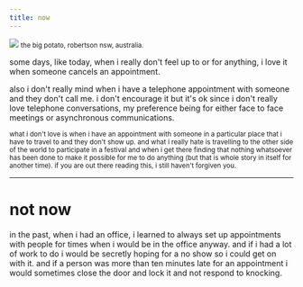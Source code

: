```yaml
---
title: now
---
```


![](http://johannesk.com.s3.amazonaws.com/2020/img/the-big-potato.jpg)
<small>the big potato, robertson nsw, australia.</small>

some days, like today, when i really don't feel up to or for anything, i love it when someone cancels an appointment. 

also i don't really mind when i have a telephone appointment with someone and they don't call me. i don't encourage it but it's ok since i don't really love  telephone conversations, my preference being for either face to face meetings or asynchronous communications.

<small>what i don't love is when i have an appointment with someone in a particular place that i have to travel to and they don't show up. and what i really hate is travelling to the other side of the world to participate in a festival and when i get there finding that nothing whatsoever has been done to make it possible for me to do anything (but that is whole story in itself for another time). if you are out there reading this, i still haven't forgiven you.</small>

----------------------

# not now

in the past, when i had an office, i learned to always set up appointments with people for times when i would be in the office anyway. and if i had a lot of work to do i would be secretly hoping for a no show so i could get on with it. and if a person was more than ten minutes late for an appointment i would sometimes close the door and lock it and not respond to knocking.

![]()








